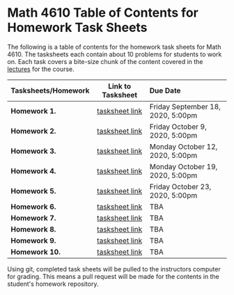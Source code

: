 # Math 4610 Table of Contents for Homework Task Sheets

The following is a table of contents for the homework task sheets for Math 4610.
The tasksheets each contain about 10 problems for students to work on. Each
task covers a bite-size chunk of the content covered in the
[lectures](../../../lectures/toc/md/topic_toc.md) for the
course.

  | Tasksheets/Homework | Link to Tasksheet | Due Date |
  | ------------------- | :---------------: | :------- |
  | **Homework 1.** | [tasksheet link](../../tasksheet_01/html/tasksheet_01.html) | Friday September 18, 2020, 5:00pm |
  | **Homework 2.** | [tasksheet link](../../tasksheet_02/html/tasksheet_02.html) | Friday October 9, 2020, 5:00pm
  | **Homework 3.** | [tasksheet link](../../tasksheet_03/html/tasksheet_03.html) | Monday October 12, 2020, 5:00pm
  | **Homework 4.** | [tasksheet link](../../tasksheet_04/html/tasksheet_04.html) | Monday October 19, 2020, 5:00pm
  | **Homework 5.** | [tasksheet link](../../tasksheet_05/html/tasksheet_05.html) | Friday October 23, 2020, 5:00pm
  | **Homework 6.** | [tasksheet link](../../tasksheet_06a/html/tasksheet_06.html) | TBA
  | **Homework 7.** | [tasksheet link](../../tasksheet_07a/html/tasksheet_07.html) | TBA
  | **Homework 8.** | [tasksheet link](../../tasksheet_08a/html/tasksheet_08.html) | TBA
  | **Homework 9.** | [tasksheet link](../../tasksheet_09a/html/tasksheet_09.html) | TBA
  | **Homework 10.** | [tasksheet link](../../tasksheet_10a/html/tasksheet_10.html) | TBA

Using git, completed task sheets will be pulled to the instructors computer for
grading. This means a pull request will be made for the contents in the
student's homework repository.
